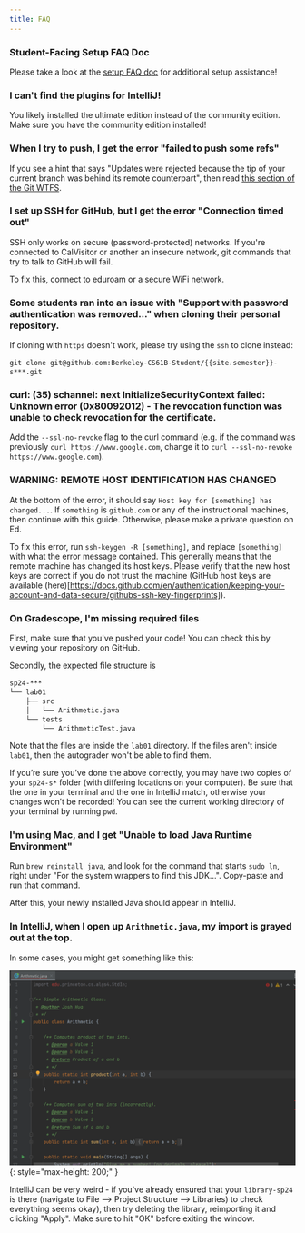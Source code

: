 ```yaml
---
title: FAQ
---
```


### Student-Facing Setup FAQ Doc

Please take a look at the [setup FAQ doc](https://docs.google.com/document/d/1xsSWgYAFNIiJQEFC3gxNpvZf5DhEphDocRiCuyHkoqY/edit?usp=sharing) 
for additional setup assistance!

### I can't find the plugins for IntelliJ!

You likely installed the ultimate edition instead of the community edition. Make sure you have the community edition installed!

### When I try to push, I get the error "failed to push some refs"

If you see a hint that says "Updates were rejected because the tip of your
current branch was behind its remote counterpart", then read
[this section of the Git
WTFS](../../guides/git/wtfs/#error-failed-to-push-some-refs).

### I set up SSH for GitHub, but I get the error "Connection timed out"

SSH only works on secure (password-protected) networks. If you're connected to
CalVisitor or another an insecure network, git commands that try to talk to
GitHub will fail.

To fix this, connect to eduroam or a secure WiFi network.

### Some students ran into an issue with "Support with password authentication was removed..." when cloning their personal repository. 

If cloning with `https` doesn't work, please try using the `ssh` to clone instead: 

```shell
git clone git@github.com:Berkeley-CS61B-Student/{{site.semester}}-s***.git
```

### curl: (35) schannel: next InitializeSecurityContext failed: Unknown error (0x80092012) - The revocation function was unable to check revocation for the certificate. 

Add the `--ssl-no-revoke` flag to the curl command (e.g. if the command was previously `curl https://www.google.com`, 
change it to `curl --ssl-no-revoke https://www.google.com`).

### WARNING: REMOTE HOST IDENTIFICATION HAS CHANGED
At the bottom of the error, it should say `Host key for [something] has changed...`. If `something` is `github.com` 
or any of the instructional machines, then continue with this guide. Otherwise, please make a private question on Ed.

To fix this error, run `ssh-keygen -R [something]`, and replace `[something]` with what the error message contained. 
This generally means that the remote machine has changed its host keys. Please verify that the new host keys are 
correct if you do not trust the machine (GitHub host keys are available
(here)[https://docs.github.com/en/authentication/keeping-your-account-and-data-secure/githubs-ssh-key-fingerprints]).

### On Gradescope, I'm missing required files

First, make sure that you've pushed your code! You can check this by viewing
your repository on GitHub.

Secondly, the expected file structure is

```text
sp24-***
└── lab01
    ├── src
    │   └── Arithmetic.java
    └── tests
        └── ArithmeticTest.java
```

Note that the files are inside the `lab01` directory. If the files aren't
inside `lab01`, then the autograder won't be able to find them.

If you’re sure you’ve done the above correctly, you may have two copies of your `sp24-s*` 
folder (with differing locations on your computer). Be sure that the one in your terminal 
and the one in IntelliJ match, otherwise your changes won’t be recorded! You can see the 
current working directory of your terminal by running `pwd`.

### I'm using Mac, and I get "Unable to load Java Runtime Environment"

Run `brew reinstall java`, and look for the command that starts `sudo ln`,
right under "For the system wrappers to find this JDK...". Copy-paste and
run that command.

After this, your newly installed Java should appear in IntelliJ.

### In IntelliJ, when I open up `Arithmetic.java`, my import is grayed out at the top. 

In some cases, you might get something like this:

![Library Import Issue](/img/cs61b/import_algs4.png){: style="max-height: 200;" }

IntelliJ can be very weird - if you've already ensured that your `library-sp24` is 
there (navigate to File --> Project Structure --> Libraries) to check everything seems okay),
then try deleting the library, reimporting it and clicking "Apply". Make sure to hit "OK" before 
exiting the window.


